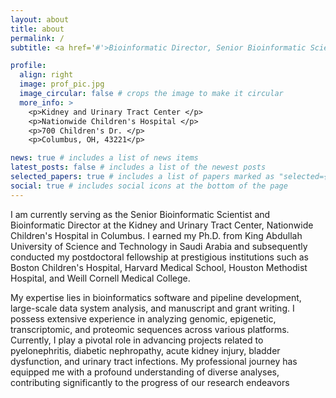 ```yaml
---
layout: about
title: about
permalink: /
subtitle: <a href='#'>Bioinformatic Director, Senior Bioinformatic Scientist, Kidney and Urinary Tract Center. Nationwide Children's Hospital

profile:
  align: right
  image: prof_pic.jpg
  image_circular: false # crops the image to make it circular
  more_info: >
    <p>Kidney and Urinary Tract Center </p>
    <p>Nationwide Children's Hospital </p>
    <p>700 Children's Dr. </p>
    <p>Columbus, OH, 43221</p>

news: true # includes a list of news items
latest_posts: false # includes a list of the newest posts
selected_papers: true # includes a list of papers marked as "selected={true}"
social: true # includes social icons at the bottom of the page
---
```



I am currently serving as the Senior Bioinformatic Scientist and Bioinformatic Director at the Kidney and Urinary Tract Center, Nationwide Children's Hospital in Columbus. I earned my Ph.D. from King Abdullah University of Science and Technology in Saudi Arabia and subsequently conducted my postdoctoral fellowship at prestigious institutions such as Boston Children's Hospital, Harvard Medical School, Houston Methodist Hospital, and Weill Cornell Medical College. 

My expertise lies in bioinformatics software and pipeline development, large-scale data system analysis, and manuscript and grant writing. I possess extensive experience in analyzing genomic, epigenetic, transcriptomic, and proteomic sequences across various platforms. Currently, I play a pivotal role in advancing projects related to pyelonephritis, diabetic nephropathy, acute kidney injury, bladder dysfunction, and urinary tract infections. My professional journey has equipped me with a profound understanding of diverse analyses, contributing significantly to the progress of our research endeavors 